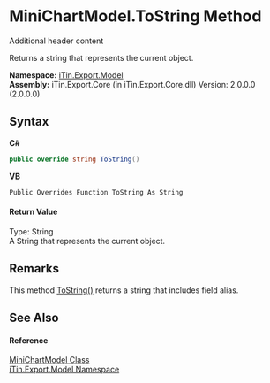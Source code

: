 # MiniChartModel.ToString Method 
Additional header content 

Returns a string that represents the current object.

**Namespace:**&nbsp;<a href="N_iTin_Export_Model">iTin.Export.Model</a><br />**Assembly:**&nbsp;iTin.Export.Core (in iTin.Export.Core.dll) Version: 2.0.0.0 (2.0.0.0)

## Syntax

**C#**<br />
``` C#
public override string ToString()
```

**VB**<br />
``` VB
Public Overrides Function ToString As String
```


#### Return Value
Type: String<br />A String that represents the current object.

## Remarks
This method <a href="M_iTin_Export_Model_DataFieldModel_ToString">ToString()</a> returns a string that includes field alias.

## See Also


#### Reference
<a href="T_iTin_Export_Model_MiniChartModel">MiniChartModel Class</a><br /><a href="N_iTin_Export_Model">iTin.Export.Model Namespace</a><br />